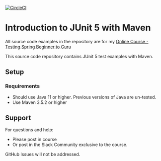 [![CircleCI](https://circleci.com/gh/Er-Iftekhar/testing-java-junit5-1/tree/master.svg?style=svg)](https://circleci.com/gh/Er-Iftekhar/testing-java-junit5-1/tree/master)
# Introduction to JUnit 5 with Maven

All source code examples in the repository are for my [Online Course - Testing Spring Beginner to Guru](https://www.udemy.com/testing-spring-boot-beginner-to-guru/?couponCode=GITHUB_REPO)

This source code repository contains JUnit 5 test examples with Maven.

## Setup
### Requirements
* Should use Java 11 or higher. Previous versions of Java are un-tested.
* Use Maven 3.5.2 or higher

## Support
For questions and help:
* Please post in course
* Or post in the Slack Community exclusive to the course.

GitHub Issues will not be addressed.
